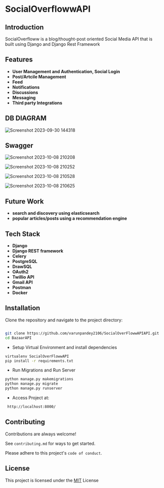 # SocialOverflowwAPI

## Introduction

SocialOverfloww is a blog/thought-post oriented Social Media API that is built using Django and Django Rest Framework

## Features

- **User Management and Authentication, Social Login**
- **Post/Artcile Management**
- **Feed**
- **Notifications**
- **Discussions**
- **Messaging**
- **Third party Integrations**

## DB DIAGRAM
![Screenshot 2023-09-30 144318](https://github.com/varunpandey2106/SocialOverflowwAPI/assets/77747699/2055d85a-3f1f-4ee2-bcdb-8b12381dbeef)

## Swagger

![Screenshot 2023-10-08 210208](https://github.com/varunpandey2106/BaazaarAPI/assets/77747699/b673047d-db70-43ec-84cb-b6cdc2aba2ef)

![Screenshot 2023-10-08 210252](https://github.com/varunpandey2106/BaazaarAPI/assets/77747699/7265edcf-f447-425c-99c3-9996544dbdfd)

![Screenshot 2023-10-08 210528](https://github.com/varunpandey2106/BaazaarAPI/assets/77747699/77a88056-3790-4043-bd41-aa8b1e3d2ad9)

![Screenshot 2023-10-08 210625](https://github.com/varunpandey2106/BaazaarAPI/assets/77747699/01e7a176-19a5-4155-bc25-b85f5d264936)




## Future Work

- **search and discovery using elasticsearch**
- **popular articles/posts using a recommendation engine**

## Tech Stack

- **Django**
- **Django REST framework**
- **Celery** 
- **PostgreSQL**
- **DrawSQL**
- **OAuth2**
- **Twillio API**
- **Gmail API**
- **Postman**
- **Docker**


## Installation

Clone the repository and navigate to the project directory:
```bash

git clone https://github.com/varunpandey2106/SocialOverFlowwAPIAPI.git
cd BazaarAPI

```

- Setup Virtual Environment and install dependencies 
```bash
virtualenv SocialOverFlowwAPI
pip install -r requirements.txt
```

- Run Migrations and Run Server
```bash
python manage.py makemigrations
python manage.py migrate
python manage.py runserver
```

- Access Project at: 
```bash
 http://localhost:8000/
```


## Contributing

Contributions are always welcome!

See `contributing.md` for ways to get started.

Please adhere to this project's `code of conduct`.


## License

This project is licensed under the [MIT](https://choosealicense.com/licenses/mit/) License
